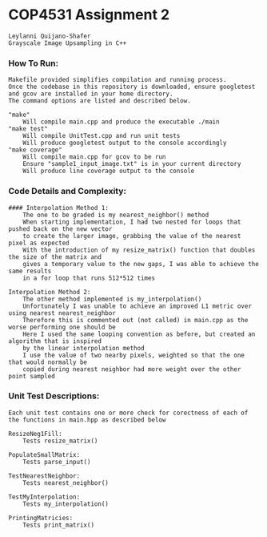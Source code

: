 # COP4531 Assignment 2
    Leylanni Quijano-Shafer
    Grayscale Image Upsampling in C++

### How To Run:
    Makefile provided simplifies compilation and running process.
    Once the codebase in this repository is downloaded, ensure googletest and gcov are installed in your home directory.
    The command options are listed and described below.

    "make"
        Will compile main.cpp and produce the executable ./main
    "make test"
        Will compile UnitTest.cpp and run unit tests
        Will produce googletest output to the console accordingly
    "make coverage"
        Will compile main.cpp for gcov to be run
        Ensure "sample1_input_image.txt" is in your current directory
        Will produce line coverage output to the console

### Code Details and Complexity:
    #### Interpolation Method 1:
        The one to be graded is my nearest_neighbor() method
        When starting implementation, I had two nested for loops that pushed back on the new vector
        to create the larger image, grabbing the value of the nearest pixel as expected
        With the introduction of my resize_matrix() function that doubles the size of the matrix and 
        gives a temporary value to the new gaps, I was able to achieve the same results
        in a for loop that runs 512*512 times

    Interpolation Method 2:
        The other method implemented is my_interpolation()
        Unfortunately I was unable to achieve an improved L1 metric over using nearest nearest_neighbor
        Therefore this is commented out (not called) in main.cpp as the worse performing one should be
        Here I used the same looping convention as before, but created an algorithm that is inspired
        by the linear interpolation method
        I use the value of two nearby pixels, weighted so that the one that would normally be
        copied during nearest neighbor had more weight over the other point sampled

### Unit Test Descriptions:
    Each unit test contains one or more check for corectness of each of the functions in main.hpp as described below

    ResizeNeg1Fill:
        Tests resize_matrix()

    PopulateSmallMatrix:
        Tests parse_input()

    TestNearestNeighbor:
        Tests nearest_neighbor()

    TestMyInterpolation:
        Tests my_interpolation()

    PrintingMatricies:
        Tests print_matrix()
